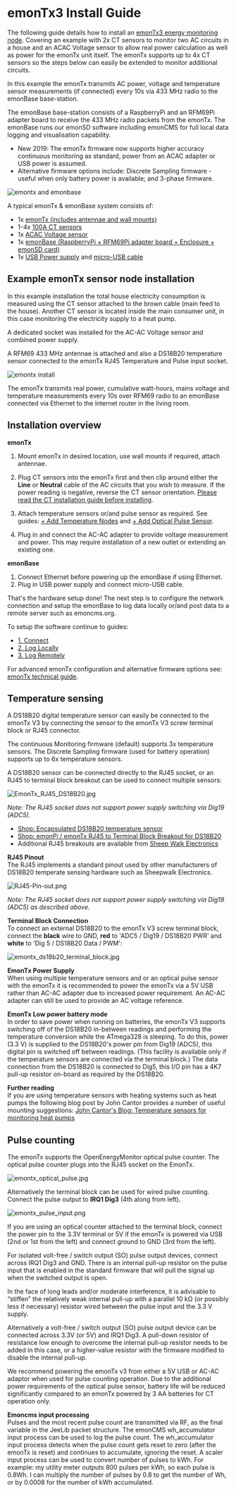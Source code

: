 # emonTx3 Install Guide

The following guide details how to install an [emonTx3 energy monitoring node](overview.md). Covering an example with 2x CT sensors to monitor two AC circuits in a house and an ACAC Voltage sensor to allow real power calculation as well as power for the emonTx unit itself. The emonTx supports up to 4x CT sensors so the steps below can easily be extended to monitor additional circuits. 

In this example the emonTx transmits AC power, voltage and temperature sensor measurements (if connected) every 10s via 433 MHz radio to the emonBase base-station. 

The emonBase base-station consists of a RaspberryPi and an RFM69Pi adapter board to receive the 433 MHz radio packets from the emonTx. The emonBase runs our emonSD software including emonCMS for full local data logging and visualisation capability.

- New 2019: The emonTx firmware now supports higher accuracy continuous monitoring as standard, power from an ACAC adapter or USB power is assumed.
- Alternative firmware options include: Discrete Sampling firmware - useful when only battery power is available; and 3-phase firmware.

![emontx and emonbase](img/emontxemonbase.jpg)

A typical emonTx & emonBase system consists of:

- 1x [emonTx (includes antennae and wall mounts)](https://shop.openenergymonitor.com/emontx-v3-electricity-monitoring-transmitter/)
- 1-4x [100A CT sensors](https://shop.openenergymonitor.com/100a-max-clip-on-current-sensor-ct/)
- 1x [ACAC Voltage sensor](https://shop.openenergymonitor.com/ac-ac-power-supply-adapter-ac-voltage-sensor-uk-plug/)
- 1x [emonBase (RaspberryPi + RFM69Pi adapter board + Enclosure + emonSD card)](https://shop.openenergymonitor.com/emonbase-web-connected-base-station/)
- 1x [USB Power supply](https://shop.openenergymonitor.com/5v-dc-usb-power-adapter-uk-plug/) and [micro-USB cable](https://shop.openenergymonitor.com/micro-usb-cable-20-awg-emonbase/)

## Example emonTx sensor node installation

In this example installation the total house electricity consumption is measured using the CT sensor attached to the brown cable (main feed to the house). Another CT sensor is located inside the main consumer unit, in this case monitoring the electricity supply to a heat pump.

A dedicated socket was installed for the AC-AC Voltage sensor and combined power supply. 

A RFM69 433 MHz antennae is attached and also a DS18B20 temperature sensor connected to the emonTx RJ45 Temperature and Pulse input socket.

![emontx install](img/emontx_install.JPG)

The emonTx transmits real power, cumulative watt-hours, mains voltage and temperature measurements every 10s over RFM69 radio to an emonBase connected via Ethernet to the internet router in the living room.

## Installation overview

**emonTx**

1. Mount emonTx in desired location, use wall mounts if required, attach antennae.
2. Plug CT sensors into the emonTx first and then clip around either the **Line** or **Neutral** cable of the AC circuits that you wish to measure. If the power reading is negative, reverse the CT sensor orientation. [Please read the CT installation guide before installing](../electricity-monitoring/ct-sensors/installation.md).
3. Attach temperature sensors or/and pulse sensor as required. See guides: [+ Add Temperature Nodes](../emonth2/install.md) and [+ Add Optical Pulse Sensor](../emontx3/install.md).
    
3. Plug in and connect the AC-AC adapter to provide voltage measurement and power. This may require installation of a new outlet or extending an existing one.

**emonBase**

1. Connect Ethernet before powering up the emonBase if using Ethernet.
2. Plug in USB power supply and connect micro-USB cable.

That's the hardware setup done! The next step is to configure the network connection and setup the emonBase to log data locally or/and post data to a remote server such as emoncms.org. 

To setup the software continue to guides: 

- [1. Connect](../emonpi/connect.md)
- [2. Log Locally](../emoncms/intro-rpi.md)
- [3. Log Remotely](../emoncms/intro-remote.md)

For advanced emonTx configuration and alternative firmware options see:<br> [emonTx technical guide](../emontx3/technical.md).


## Temperature sensing

A DS18B20 digital temperature sensor can easily be connected to the emonTx V3 by connecting the sensor to the emonTx V3 screw terminal block or RJ45 connector.

The continuous Monitoring firmware (default) supports 3x temperature sensors. The Discrete Sampling firmware (used for battery operation) supports up to 6x temperature sensors.

A DS18B20 sensor can be connected directly to the RJ45 socket, or an RJ45 to terminal block breakout can be used to connect multiple sensors:

![EmonTx_RJ45_DS18B20.jpg](img/EmonTx_RJ45_DS18B20.jpg)

*Note: The RJ45 socket does not support power supply switching via Dig19 (ADC5).*

- [Shop: Encapsulated DS18B20 temperature sensor](http://shop.openenergymonitor.com/encapsulated-ds18b20-temperature-sensor/)
- [Shop: emonPi / emonTx RJ45 to Terminal Block Breakout for DS18B20](https://shop.openenergymonitor.com/rj45-to-terminal-block-breakout-for-ds18b20/)
- Additional RJ45 breakouts are available from [Sheep Walk Electronics](http://www.sheepwalkelectronics.co.uk/index.php?cPath=23)

**RJ45 Pinout**<br>
The RJ45 implements a standard pinout used by other manufacturers of DS18B20 temperate sensing hardware such as Sheepwalk Electronics.

![RJ45-Pin-out.png](img/RJ45-Pin-out.png)

*Note: The RJ45 socket does not support power supply switching via Dig19 (ADC5) as described above.*

**Terminal Block Connection**<br>
To connect an external DS18B20 to the emonTx V3 screw terminal block, connect the **black** wire to GND, **red** to 'ADC5 / Dig19 / DS18B20 PWR' and **white** to 'Dig 5 / DS18B20 Data / PWM':

![emontx_ds18b20_terminal_block.jpg](img/emontx_ds18b20_terminal_block.jpg)

**EmonTx Power Supply**<br>
When using multiple temperature sensors and or an optical pulse sensor with the emonTx it is recommended to power the emonTx via a 5V USB rather than AC-AC adapter due to increased power requirement. An AC-AC adapter can still be used to provide an AC voltage reference. 

**EmonTx Low power battery mode**<br>
In order to save power when running on batteries, the emonTx V3 supports switching off of the DS18B20 in-between readings and performing the temperature conversion while the ATmega328 is sleeping. To do this, power (3.3 V) is supplied to the DS18B20's power pin from Dig19 (ADC5), this digital pin is switched off between readings. (This facility is available only if the temperature sensors are connected via the terminal block.) The data connection from the DS18B20 is connected to Dig5, this I/O pin has a 4K7 pull-up resistor on-board as required by the DS18B20. 

**Further reading**<br>
If you are using temperature sensors with heating systems such as heat pumps the following blog post by John Cantor provides a number of useful mounting suggestions: [John Cantor's Blog: Temperature sensors for monitoring heat pumps](https://heatpumps.co.uk/2015/06/08/temperature-sensing-with-openenergymonitor)

## Pulse counting

The emonTx supports the OpenEnergyMonitor optical pulse counter. The optical pulse counter plugs into the RJ45 socket on the EmonTx.

![emontx_optical_pulse.jpg](img/emontx_optical_pulse.jpg)

Alternatively the terminal block can be used for wired pulse counting. Connect the pulse output to **IRQ1 Dig3** (4th along from left). 

![emontx_pulse_input.png](img/emontx_pulse_input.png)

If you are using an optical counter attached to the terminal block, connect the power pin to the 3.3V terminal or 5V if the emonTx is powered via USB (2nd or 1st from the left) and connect ground to GND (3rd from the left).

For isolated volt-free / switch output (SO) pulse output devices, connect across IRQ1 Dig3 and GND. There is an internal pull-up resistor on the pulse input that is enabled in the standard firmware that will pull the signal up when the switched output is open.

In the face of long leads and/or moderate interference, it is advisable to “stiffen” the relatively weak internal pull-up with a parallel 10 kΩ (or possibly less if necessary) resistor wired between the pulse input and the 3.3 V supply.

Alternatively a volt-free / switch output (SO) pulse output device can be connected across 3.3V (or 5V) and IRQ1 Dig3. A pull-down resistor of resistance low enough to overcome the internal pull-up resistor needs to be added in this case, or a higher-value resistor with the firmware modified to disable the internal pull-up.

We recommend powering the emonTx v3 from either a 5V USB or AC-AC adaptor when used for pulse counting operation. Due to the additional power requirements of the optical pulse sensor, battery life will be reduced significantly compared to an emonTx powered by 3 AA batteries for CT operation only. 

**Emoncms input processing**<br>Pulses and the most recent pulse count are transmitted via RF, as the final variable in the JeeLib packet structure. The emonCMS wh_accumulator input process can be used to log the pulse count. The wh_accumulator input process detects when the pulse count gets reset to zero (after the emonTx is reset) and continues to accumulate, ignoring the reset. A scaler input process can be used to convert number of pulses to kWh. For example: my utility meter outputs 800 pulses per kWh, so each pulse is 0.8Wh. I can multiply the number of pulses by 0.8 to get the number of Wh, or by 0.0008 for the number of kWh accumulated. 
